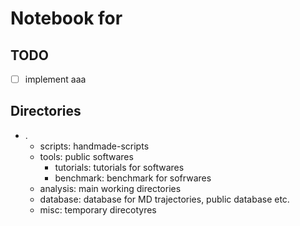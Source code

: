 # Notebook for


## TODO
- [ ] implement aaa

## Directories
- .
  - scripts: handmade-scripts
  - tools: public softwares
    - tutorials: tutorials for softwares
    - benchmark: benchmark for sofrwares
  - analysis: main working directories
  - database: database for MD trajectories, public database etc.
  - misc: temporary direcotyres
